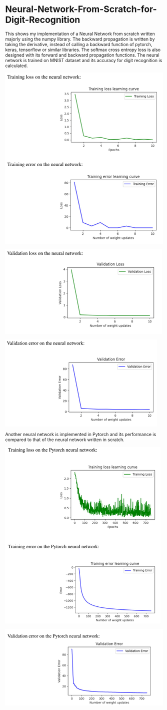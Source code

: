 # Neural-Network-From-Scratch-for-Digit-Recognition
This shows my implementation of a Neural Network from scratch written majorly using the numpy library. The backward propagation is written by taking the derivative, instead of calling a backward function of pytorch, keras, tensorflow or similar libraries. The softmax cross entropy loss is also designed with its forward and backward propagation functions. The neural network is trained on MNIST dataset and its accuracy for digit recognition is calculated.

![train](training.PNG)

![val](val1.PNG)

![val](val2.PNG)

Another neural network is implemented in Pytorch and its performance is compared to that of the neural network written in scratch.

![pyt](pyt1.PNG)

![pyt](pytorch2.PNG)

